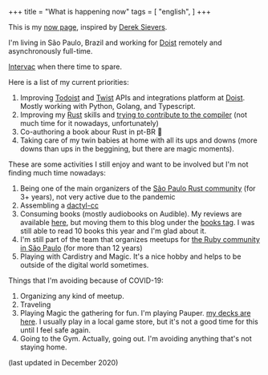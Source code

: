 +++
title = "What is happening now"
tags = [
  "english",
]
+++

This is my [now page](http://nownownow.com/about), inspired
by [Derek Sievers](https://sivers.org/now).

I'm living in São Paulo, Brazil and working for [Doist](https://doist.com)
remotely and asynchronously full-time.

[Intervac](https://intervac-homeexchange.com) when there time to spare.

Here is a list of my current priorities:

1. Improving [Todoist](https://developer.todoist.com) and
   [Twist](https://developer.twist.com) APIs and integrations platform at
   [Doist](https://doist.com). Mostly working with Python, Golang, and
   Typescript.
1. Improving my [Rust](https://www.rust-lang.org/en-US/) skills and [trying to
   contribute to the compiler](/post/contributing-to-rust/) (not much time for
   it nowadays, unfortunately)
1. Co-authoring a book abour Rust in pt-BR 🦀
1. Taking care of my twin babies at home with all its ups and downs (more downs
   than ups in the beggining, but there are magic moments).

These are some activities I still enjoy and want to be involved but I'm not finding much time nowadays:

1. Being one of the main organizers of the [São Paulo Rust
   community](https://www.meetup.com/Rust-Sao-Paulo-Meetup/) (for 3+ years), not
   very active due to the pandemic
1. Assembling a [dactyl-cc](https://github.com/mjohns/dactyl-cc/)
1. Consuming books (mostly audiobooks on Audible). My reviews are available
   [here](https://goodreads.com/pothix), but moving them to this blog under the
   [books tag](https://pothix.com/tags/books/). I was still able to read 10
   books this year and I'm glad about it.
1. I'm still part of the team that organizes meetups for [the Ruby community in São Paulo](https://gurusp.org) (for more than 12 years)
1. Playing with Cardistry and Magic. It's a nice hobby and helps to be outside of the digital world sometimes.

Things that I'm avoiding because of COVID-19:

1. Organizing any kind of meetup.
1. Traveling
1. Playing Magic the gathering for fun. I'm playing Pauper. [my decks are here](https://www.mtgvault.com/pothix/). I usually play in a local game store, but it's not a good time for this until I feel safe again.
1. Going to the Gym. Actually, going out. I'm avoiding anything that's not staying home.

(last updated in December 2020)
